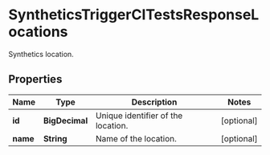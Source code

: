 

# SyntheticsTriggerCITestsResponseLocations

Synthetics location.
## Properties

Name | Type | Description | Notes
------------ | ------------- | ------------- | -------------
**id** | **BigDecimal** | Unique identifier of the location. |  [optional]
**name** | **String** | Name of the location. |  [optional]




